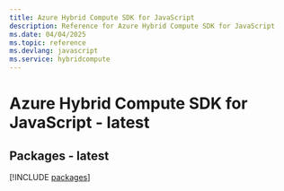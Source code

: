 ```yaml
---
title: Azure Hybrid Compute SDK for JavaScript
description: Reference for Azure Hybrid Compute SDK for JavaScript
ms.date: 04/04/2025
ms.topic: reference
ms.devlang: javascript
ms.service: hybridcompute
---
```

# Azure Hybrid Compute SDK for JavaScript - latest
## Packages - latest
[!INCLUDE [packages](hybrid-compute-index.md)]